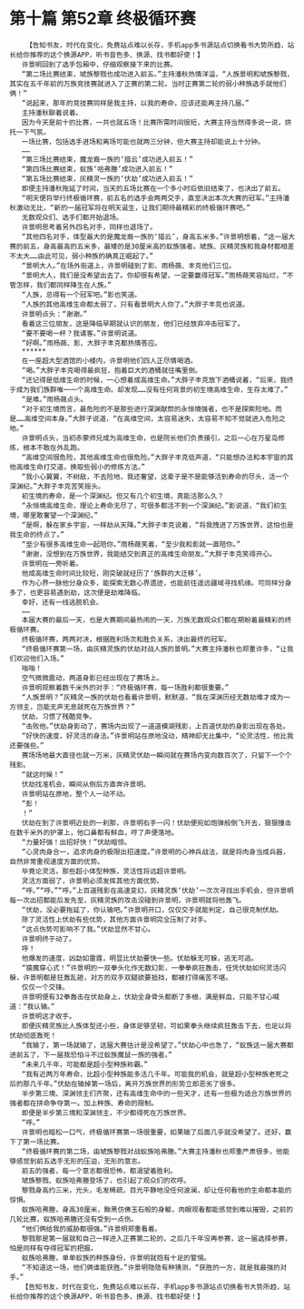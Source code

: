 # 第十篇 第52章 终极循环赛
        【告知书友，时代在变化，免费站点难以长存，手机app多书源站点切换看书大势所趋，站长给你推荐的这个换源APP，听书音色多、换源、找书都好使！】
       许景明回到了选手包厢中，仔细观察接下来的比赛。
       “第二场比赛结束，虓族黎戮也成功进入前五。”主持潘秋热情洋溢，“人族景明和虓族黎戮，其实在五千年前的万族竞技赛就进入了正赛的第二轮。当时正赛第二轮的弱小种族选手就他们俩！”
       “说起来，那年的竞技赛同样是我主持，以我的寿命，应该还能再主持几届。”
       主持潘秋聊着说着。
       因为今天是前十的比赛，一共也就五场！比赛所需时间很短，大赛主持当然得多说一说，烘托一下气氛。
       一场比赛，包括选手进场和离场可能也就两三分钟，但大赛主持却能说上十分钟。
       ……
       “第三场比赛结束，魔龙裔一族的‘猎云’成功进入前五！”
       “第四场比赛结束，蚁族‘哈弗塍’成功进入前五！”
       “第五场比赛结束，灰精灵一族的‘伏劫’成功进入前五！”
       即便主持潘秋拖延了时间，当天的五场比赛在一个多小时后依旧结束了，也决出了前五。
       “明天便将举行终极循环赛，前五名的选手会两两交手，直至决出本次大赛的冠军。”主持潘秋激动无比，“新的一届冠军将在明天诞生，让我们期待最精彩的终极循环赛吧。”
       无数观众们、选手们都开始退场。
       许景明思考着另外四名对手，同样也退场了。
       “其他四名对手，体型最大的是魔龙裔一族的‘猎云’，身高五米多。”许景明想着，“这一届大赛的前五，身高最高的五米多，最矮的是30厘米高的蚁族强者。虓族、灰精灵族和我身材都相差不太大……由此可见，弱小种族的确真正崛起了。”
       “景明大人。”在场外街道上，许景明碰到了影、雨杨薇、丰克他们三位。
       “景明大人，我们是没希望出去了。你却很有希望，一定要赢得冠军。”雨杨薇笑容灿烂，“不管怎样，我们都同样降生在人族。”
       “人族，总得有一个冠军吧。”影也笑道。
       “人族的其他高维生命都太弱了，只有看景明大人你了。”大胖子丰克也说道。
       许景明点头：“谢谢。”
       看着这三位朋友，这是降临早期就认识的朋友，他们已经放弃冲击冠军了。
       “要不要喝一杯？我请客。”许景明说道。
       “好啊。”雨杨薇、影、大胖子丰克都热情答应。
       ******
       在一座超大型酒馆的小楼内，许景明他们四人正尽情喝酒。
       “喝。”大胖子丰克喝得最疯狂，抱着巨大的酒桶就往嘴里倒。
       “还记得是低维生命的时候，一心想着成高维生命。”大胖子丰克放下酒桶说着，“后来，我终于成为我们族群唯一一个高维生命。却发现……没有任何背景的初生境高维生命，生存太难了。”
       “是难。”雨杨薇点头。
       “对于初生境而言，最危险的不是那些进行深渊献祭的永恒境强者，也不是探索险地。而是……高维空间本身。”大胖子说道，“在高维空间，太容易迷失，太容易不知不觉就进入危险之地。”
       许景明点头，当初赤蒙师兄成为高维生命，也是院长他们负责接引，之后一心在万星岛修炼，根本不敢在外乱跑。
       “高维空间很危险，其他高维生命也很危险。”大胖子丰克低声道，“只能想办法和本宇宙的其他高维生命打交道，换取些弱小的修炼方法。”
       “我小心翼翼，不树敌，不去险地，我还奢望，这辈子是不是能够活到寿命的尽头，活一个深渊纪。”大胖子丰克苦笑摇头。
       初生境的寿命，是一个深渊纪。但又有几个初生境，真能活那么久？
       “永恒境高维生命，理论上寿命无尽了，可很多都活不到一个深渊纪。”影说道，“我们初生境，哪里敢奢望一个深渊纪。”
       “是啊，躲在家乡宇宙，一样劫从天降。”大胖子丰克说着，“将我拽进了万族世界，这怕也是我生命的终点了。”
       “至少有很多高维生命一起陪你。”雨杨薇笑着，“至少我和影就一直陪你。”
       “谢谢，没想到在万族世界，我能结交到真正的高维生命朋友。”大胖子丰克笑得开心。
       许景明在一旁听着。
       他成高维生命时间比较短，刚突破就经历了‘族群的大迁移’。
       作为心界一脉他分身众多，能探索无数心界遗迹，也能前往遥远疆域寻找机缘。可同样分身多了，也更容易遇到劫，这次便是劫难降临。
       幸好，还有一线逃脱机会。
       ……
       本届大赛的最后一天，也是大赛期间最热闹的一天，万族无数观众们都在期盼着最精彩的终极循环赛。
       终极循环赛，两两对决，根据胜利场次和胜负关系，决出最终的冠军。
       “终极循环赛第一场，由灰精灵族的伏劫对战人族的景明。”大赛主持潘秋也郑重许多，“让我们欢迎他们入场。”
       嗡嗡！
       空气微微震动，两道身影已经出现在了赛场上。
       许景明观察着数千米外的对手：“终极循环赛，每一场胜利都很重要。”
       “人族景明？”灰精灵一族的伏劫也看着许景明，默默道，“我在深渊历经无数劫难才成为一方领主，岂能无声无息就死在万族世界？”
       伏劫，习惯了残酷竞争。
       “击败他。”伏劫身影动了，赛场内出现了一道道模湖残影，上百道伏劫的身影出现在各处。
       “好快的速度，好灵活的身法。”许景明站在原地没动，精神却无比集中，“论灵活性，他比我还要强些。”
       赛场场地最大直径也就一万米，灰精灵伏劫一瞬间就在赛场内变向数百次了，只留下一个个残影。
       “就这时候！”
       伏劫找准机会，瞬间从侧后方直奔许景明。
       许景明站在原地，整个人一动不动。
       “彭！
       ！”
       伏劫在到了许景明近处的一刹那，许景明右手一闪！伏劫便宛如炮弹般倒飞开去，狠狠撞击在数千米外的护罩上，他口鼻都有鲜血，哼了声便落地。
       “力量好强！出招好快！”伏劫暗惊。
       “心灵肉身合一，追求肉身的极限出招速度。”许景明的心神兵战法，就是将肉身当成兵器，自然非常重视速度方面的优势。
       毕竟论灵活，那些超小体型种族，灵活性将远超许景明。
       灵活方面弱了，许景明必须发挥其他方面优势。
       “呼。”“呼。”“呼。”上百道残影在高速变幻，灰精灵族‘伏劫’一次次寻找出手机会，但许景明每一次出招都能后发先至，灰精灵族的攻击没碰到许景明，许景明就将他轰飞。
       “伏劫，没必要拖延了，你认输吧。”许景明开口，仅仅交手就能判定，自己很克制伏劫。
       除了灵活性上伏劫有些优势，其他方面许景明完全压制了对手。
       “这点伤势可影响不了我。”伏劫显然不甘心。
       许景明终于动了。
       呼！
       他爆发的速度，凶勐如雷霆，明显比伏劫要快一些。伏劫躲无可躲，逃无可逃。
       “猿魔穿心式！”许景明的一双拳头化作无数幻影，一拳拳疯狂轰击，任凭伏劫如何灵活闪躲，许景明都是狂轰乱砸，对方的双手双腿欲要抵挡，都被打得痛苦不堪。
       仅仅一个交锋。
       许景明便有32拳轰击在伏劫身上，伏劫全身骨头都断了多根，满是鲜血，只能不甘心喊道：“我认输。”
       许景明这才收手。
       即便灰精灵族比人族体型还小些，身体足够坚韧，可如果拳头继续疯狂轰击下去，也足以将伏劫彻底轰死！
       “我输了，第一场就输了，这届大赛估计是没希望了。”伏劫心中也急了，“蚁族这一届大赛都进前五了，下一届我恐怕斗不过蚁族魔鼠一族的强者。”
       “未来几千年，可能都是超小型种族称霸。”
       “我有近两万年寿命，比超小型种族能多活几千年。可能我的机会，就是超小型种族老死之后的那几千年。”伏劫在输掉第一场后，离开万族世界的形势立即恶劣了很多。
       半步第三境、深渊领主们齐聚，还有高维生命中的一些天才，还有一些极为适合万族世界的强者都在拼命争夺第一。加上种族、寿命的限制。
       即便是半步第三境和深渊领主，不少都得死在万族世界。
       “呼。”
       许景明也暗松一口气，终极循环赛第一场很重要，如果输了后面几乎就没希望了。还好，赢下了第一场比赛。
       “终极循环赛的第二场，由虓族黎戮对战蚁族哈弗塍。”大赛主持潘秋也郑重严肃很多，他能够感觉到前五选手无形的压迫，无形的意志。
       前五的强者，每一个意志都很恐怖，都渴望着胜利。
       虓族黎戮、蚁族哈弗塍登场了，也引起了观众们的欢呼。
       黎戮身高约三米，光头，毛发稀疏，目光平静地没任何波澜，却让任何看他的生命都本能的惊惧。
       蚁族哈弗塍，身高30厘米，黝黑仿佛玉石般的身躯，肉眼观看都能感觉到难以摧毁，之前的几轮比赛，蚁族哈弗塍还没有受到一点伤。
       “他们俩给我的威胁都很强。”许景明郑重看着。
       黎戮那是第一届就和自己一样进入正赛第二轮的，之后几千年没再参赛，这一届选择参赛，怕是同样有夺得冠军的把握。
       蚁族哈弗塍，单单蚁族的种族身份，许景明就抱有十足的警惕。
       “不知道这一场，他们俩谁能获胜。”许景明隐隐有种猜测，“获胜的一方，就是我最强的对手。”
       【告知书友，时代在变化，免费站点难以长存，手机app多书源站点切换看书大势所趋，站长给你推荐的这个换源APP，听书音色多、换源、找书都好使！】
